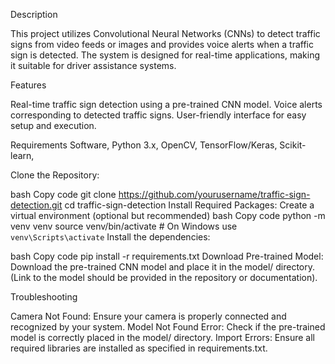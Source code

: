 
Description

This project utilizes Convolutional Neural Networks (CNNs) to detect traffic signs from video feeds or images and provides voice alerts when a traffic sign is detected. The system is designed for real-time applications, making it suitable for driver assistance systems.

Features

Real-time traffic sign detection using a pre-trained CNN model.
Voice alerts corresponding to detected traffic signs.
User-friendly interface for easy setup and execution.

Requirements
Software,
Python 3.x,
OpenCV,
TensorFlow/Keras,
Scikit-learn,


Clone the Repository:

bash
Copy code
git clone https://github.com/yourusername/traffic-sign-detection.git
cd traffic-sign-detection
Install Required Packages: Create a virtual environment (optional but recommended)
bash
Copy code
python -m venv venv
source venv/bin/activate  # On Windows use `venv\Scripts\activate`
Install the dependencies:

bash
Copy code
pip install -r requirements.txt
Download Pre-trained Model: Download the pre-trained CNN model and place it in the model/ directory. (Link to the model should be provided in the repository or documentation).

Troubleshooting

Camera Not Found: Ensure your camera is properly connected and recognized by your system.
Model Not Found Error: Check if the pre-trained model is correctly placed in the model/ directory.
Import Errors: Ensure all required libraries are installed as specified in requirements.txt.
